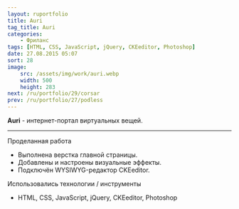 ```yaml
---
layout: ruportfolio
title: Auri
tag_title: Auri
categories:
    - Фриланс
tags: [HTML, CSS, JavaScript, jQuery, CKEeditor, Photoshop]
date: 27.08.2015 05:07
sort: 28
image: 
    src: /assets/img/work/auri.webp 
    width: 500
    height: 283
next: /ru/portfolio/29/corsar
prev: /ru/portfolio/27/podless
---
```


**Auri** - интернет-портал виртуальных вещей.

---

Проделанная работа

* Выполнена верстка главной страницы.
* Добавлены и настроены визуальные эффекты.
* Подключён WYSIWYG-редактор CKEeditor.

Использовались технологии / инструменты

* HTML, CSS, JavaScript, jQuery, CKEeditor, Photoshop

